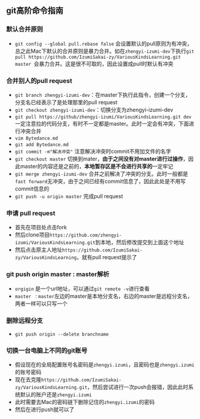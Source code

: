 ## git高阶命令指南

### 默认合并原则

* `git config --global pull.rebase false` 会设置默认的pull原则为有冲突，总之此Mac下默认的合并原则是暴力合并。如在`zhengyi-izumi-dev`下执行`git pull https://github.com/IzumiSakai-zy/VariousKindsLearning.git master `会暴力合并。这是很不可取的，因此设置成pull时默认有冲突

### 合并别人的pull request

* `git branch zhengyi-izumi-dev`：在master下执行此指令，创建一个分支，分支名已经表示了是处理那里的pull request
* `git checkout zhengyi-izumi-dev`：切换分支为zhengyi-izumi-dev
* `git pull https://github/zhengyi-izumi/VariousKindsLearning.git dev` 一定注意拉的代码分支，有时不一定都是master。此时一定会有冲突，下面进行冲突合并
* `vim Bytedance.md`  
* `git add Bytedance.md`
* `git commit -m"解决冲突"` 注意解决冲突时commit不用加文件的名字
* `git checkout master` 切换到mater，**由于之间没有对master进行过操作**，因此master的内容还是之前的，**本地暂存区是不会进行共享的**一定牢记
* `git merge zhengyi-izumi-dev` 合并之前解决了冲突的分支。此时一般都是`fast forward`无冲突，由于之间已经有commit信息了，因此此处是不用写commit信息的
* `git push -u origin master` 完成pull request

### 申请 pull request

* 首先在项目处点击fork
* 然后clone项目`https://github.com/zhengyi-izumi/VariousKindsLearning.git`到本地，然后修改提交到上面这个地址
* 然后点击原主人地址`https://github.com/IzumiSakai-zy/VariousKindsLearning`，就有pull request提示了

### git push origin master : master解析

* `orgigin` 是一个url地址，可以通过`git remote -v`进行查看
* `master ：master`左边的master是本地分支名，右边的master是远程分支名，两者一样可以只写一个

### 删除远程分支

* `git push origin --delete branchname`

### 切换一台电脑上不同的git账号

* 假设现在的全局配置账号名密码是`zhengyi.izumi`，且密码也是`zhengyi.izumi`的账号密码
* 现在去克隆`https://github.com/IzumiSakai-zy/VariousKindsLearning.git`，然后尝试进行一次push会报错，因此此时系统默认的账户还是`zhengyi.izumi`
* 此时需要去Mac的密码链下删除记住的`zhengyi.izumi`的密码
* 然后在进行push就可以了

